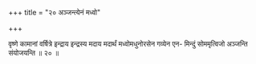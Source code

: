 +++
title = "२० अञ्जन्त्येनं मध्वो"

+++

वृष्णे कामानां वर्षित्रे इन्द्राय इन्द्रस्य मदाय मदार्थं मध्वोमधुनोरसेन गव्येन एन- मिन्दुं सोममृत्विजो अञ्जन्ति संयोजयन्ति ॥ २० ॥
